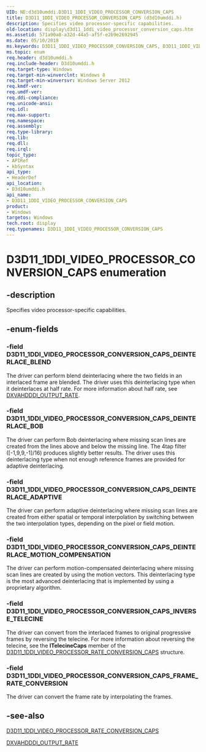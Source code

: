 ```yaml
---
UID: NE:d3d10umddi.D3D11_1DDI_VIDEO_PROCESSOR_CONVERSION_CAPS
title: D3D11_1DDI_VIDEO_PROCESSOR_CONVERSION_CAPS (d3d10umddi.h)
description: Specifies video processor-specific capabilities.
old-location: display\d3d11_1ddi_video_processor_conversion_caps.htm
ms.assetid: 571a90a8-a32d-44a5-af5f-e2b9e2692945
ms.date: 05/10/2018
ms.keywords: D3D11_1DDI_VIDEO_PROCESSOR_CONVERSION_CAPS, D3D11_1DDI_VIDEO_PROCESSOR_CONVERSION_CAPS enumeration [Display Devices], D3D11_1DDI_VIDEO_PROCESSOR_CONVERSION_CAPS_DEINTERLACE_ADAPTIVE, D3D11_1DDI_VIDEO_PROCESSOR_CONVERSION_CAPS_DEINTERLACE_BLEND, D3D11_1DDI_VIDEO_PROCESSOR_CONVERSION_CAPS_DEINTERLACE_BOB, D3D11_1DDI_VIDEO_PROCESSOR_CONVERSION_CAPS_DEINTERLACE_MOTION_COMPENSATION, D3D11_1DDI_VIDEO_PROCESSOR_CONVERSION_CAPS_FRAME_RATE_CONVERSION, D3D11_1DDI_VIDEO_PROCESSOR_CONVERSION_CAPS_INVERSE_TELECINE, d3d10umddi/D3D11_1DDI_VIDEO_PROCESSOR_CONVERSION_CAPS, d3d10umddi/D3D11_1DDI_VIDEO_PROCESSOR_CONVERSION_CAPS_DEINTERLACE_ADAPTIVE, d3d10umddi/D3D11_1DDI_VIDEO_PROCESSOR_CONVERSION_CAPS_DEINTERLACE_BLEND, d3d10umddi/D3D11_1DDI_VIDEO_PROCESSOR_CONVERSION_CAPS_DEINTERLACE_BOB, d3d10umddi/D3D11_1DDI_VIDEO_PROCESSOR_CONVERSION_CAPS_DEINTERLACE_MOTION_COMPENSATION, d3d10umddi/D3D11_1DDI_VIDEO_PROCESSOR_CONVERSION_CAPS_FRAME_RATE_CONVERSION, d3d10umddi/D3D11_1DDI_VIDEO_PROCESSOR_CONVERSION_CAPS_INVERSE_TELECINE, display.d3d11_1ddi_video_processor_conversion_caps
ms.topic: enum
req.header: d3d10umddi.h
req.include-header: D3d10umddi.h
req.target-type: Windows
req.target-min-winverclnt: Windows 8
req.target-min-winversvr: Windows Server 2012
req.kmdf-ver: 
req.umdf-ver: 
req.ddi-compliance: 
req.unicode-ansi: 
req.idl: 
req.max-support: 
req.namespace: 
req.assembly: 
req.type-library: 
req.lib: 
req.dll: 
req.irql: 
topic_type:
- APIRef
- kbSyntax
api_type:
- HeaderDef
api_location:
- D3d10umddi.h
api_name:
- D3D11_1DDI_VIDEO_PROCESSOR_CONVERSION_CAPS
product:
- Windows
targetos: Windows
tech.root: display
req.typenames: D3D11_1DDI_VIDEO_PROCESSOR_CONVERSION_CAPS
---
```


# D3D11_1DDI_VIDEO_PROCESSOR_CONVERSION_CAPS enumeration


## -description


Specifies video processor-specific capabilities.


## -enum-fields




### -field D3D11_1DDI_VIDEO_PROCESSOR_CONVERSION_CAPS_DEINTERLACE_BLEND

The driver can perform blend deinterlacing where the two fields in an interlaced frame are blended. The driver uses this deinterlacing type when it deinterlaces at half rate. For more information about half rate, see <a href="https://msdn.microsoft.com/library/windows/hardware/ff563061">DXVAHDDDI_OUTPUT_RATE</a>.


### -field D3D11_1DDI_VIDEO_PROCESSOR_CONVERSION_CAPS_DEINTERLACE_BOB

The driver can perform Bob deinterlacing where missing scan lines are created from the lines above and below the missing line. The 4tap filter ([-1,9,9,-1]/16) produces slightly better results. The driver uses this deinterlacing type when not enough reference frames are provided for adaptive deinterlacing.


### -field D3D11_1DDI_VIDEO_PROCESSOR_CONVERSION_CAPS_DEINTERLACE_ADAPTIVE

The driver can perform adaptive deinterlacing where missing scan lines are created from either spatial or temporal interpolation by switching between the two interpolation types, depending on the pixel or field motion.


### -field D3D11_1DDI_VIDEO_PROCESSOR_CONVERSION_CAPS_DEINTERLACE_MOTION_COMPENSATION

The driver can perform motion-compensated deinterlacing where missing scan lines are created by using the motion vectors. This deinterlacing type is the most advanced deinterlacing that is implemented by using a proprietary algorithm.


### -field D3D11_1DDI_VIDEO_PROCESSOR_CONVERSION_CAPS_INVERSE_TELECINE

The driver can convert from the interlaced frames to original progressive frames by reversing the telecine. For more information about reversing the telecine, see the <b>ITelecineCaps</b> member of the <a href="https://msdn.microsoft.com/library/windows/hardware/hh450990">D3D11_1DDI_VIDEO_PROCESSOR_RATE_CONVERSION_CAPS</a> structure.


### -field D3D11_1DDI_VIDEO_PROCESSOR_CONVERSION_CAPS_FRAME_RATE_CONVERSION

The driver can convert the frame rate by interpolating the frames.


## -see-also




<a href="https://msdn.microsoft.com/library/windows/hardware/hh450990">D3D11_1DDI_VIDEO_PROCESSOR_RATE_CONVERSION_CAPS</a>



<a href="https://msdn.microsoft.com/library/windows/hardware/ff563061">DXVAHDDDI_OUTPUT_RATE</a>
 

 

